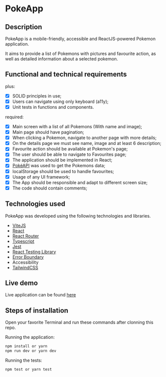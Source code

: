 # PokeApp

## Description

PokeApp is a mobile-friendly, accessible and ReactJS-powered Pokemon application.

It aims to provide a list of Pokemons with pictures and favourite action, as well as detailed information about a selected pokemon.

## Functional and technical requirements

plus:

- [x] SOLID principles in use;
- [x] Users can navigate using only keyboard (a11y);
- [x] Unit tests in functions and components.

required:

- [x] Main screen with a list of all Pokemons (With name and image);
- [x] Main page should have pagination;
- [x] When clicking a Pokemon, navigate to another page with more details;
- [x] On the details page we must see name, image and at least 6 description;
- [x] Favourite action should be available at Pokemon's page;
- [x] The user should be able to navigate to Favourites page;
- [x] The application should be implemented in React;
- [x] [PokéAPI](https://pokeapi.co/) was used to get the Pokemons data;
- [x] localStorage should be used to handle favourites;
- [x] Usage of any UI framework;
- [x] The App should be responsible and adapt to different screen size;
- [x] The code should contain comments;

## Technologies used

PokeApp was developed using the following technologies and libraries.

- [ViteJS](https://vitejs.dev/)
- [React](https://react.dev/)
- [React Router](https://reactrouter.com/en/main)
- [Typescript](https://www.typescriptlang.org/)
- [Jest](https://jestjs.io/)
- [React Testing Library](https://testing-library.com/docs/react-testing-library/intro/)
- [Error Boundary](https://react.dev/reference/react/Component#catching-rendering-errors-with-an-error-boundary)
- Accessibility
- [TailwindCSS](https://tailwindcss.com/)

## Live demo

Live application can be found [here](https://pokeapp-7u4.pages.dev/)

## Steps of installation

Open your favorite Terminal and run these commands after clonning this repo.

Running the application:

```sh
npm install or yarn
npm run dev or yarn dev
```

Running the tests:

```sh
npm test or yarn test
```
